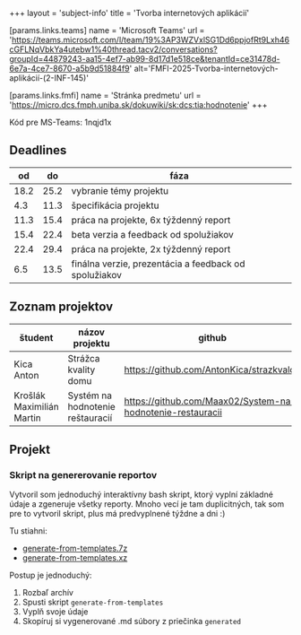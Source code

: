 +++
layout = 'subject-info'
title = 'Tvorba internetových aplikácií'

[params.links.teams]
name = 'Microsoft Teams'
url = 'https://teams.microsoft.com/l/team/19%3AP3WZVxlSG1Dd6ppjofRt9Lxh46cGFLNqVbkYa4utebw1%40thread.tacv2/conversations?groupId=44879243-aa15-4ef7-ab99-8d17d1e518ce&tenantId=ce31478d-6e7a-4ce7-8670-a5b9d51884f9'
alt='FMFI-2025-Tvorba-internetových-aplikácií-(2-INF-145)'

[params.links.fmfi]
name = 'Stránka predmetu'
url = 'https://micro.dcs.fmph.uniba.sk/dokuwiki/sk:dcs:tia:hodnotenie'
+++

Kód pre MS-Teams: 1nqjd1x

## Deadlines

|  od  |  do  | fáza |
| ---- | ---- | ----------------------------------- |
| 18.2 | 25.2 | vybranie témy projektu |
|  4.3 | 11.3 | špecifikácia projektu |
| 11.3 | 15.4 | práca na projekte, 6x týždenný report |
| 15.4 | 22.4 | beta verzia a feedback od spolužiakov |
| 22.4 | 29.4 | práca na projekte, 2x týždenný report |
|  6.5 | 13.5 | finálna verzie, prezentácia a feedback od spolužiakov |

## Zoznam projektov

| študent | názov projektu | github | hosting |
| - | - | - | - |
| Kica Anton | Strážca kvality domu  | <https://github.com/AntonKica/strazkvaldo> | - |
| Krošlák Maximilián Martin | Systém na hodnotenie reštauracií | <https://github.com/Maax02/System-na-hodnotenie-restauracii> | - |

## Projekt

### Skript na genererovanie reportov

Vytvoril som jednoduchý interaktívny bash skript, ktorý vyplní základné údaje a zgeneruje všetky reporty.
Mnoho vecí je tam duplicitných, tak som pre to vytvoril skript, plus má predvyplnené týždne a dni :)

Tu stiahni:

- [generate-from-templates.7z](/tvorba-internetovych-aplikacii/generate-from-templates.7z)
- [generate-from-templates.xz](/tvorba-internetovych-aplikacii/generate-from-templates.tar.xz) 

Postup je jednoduchý:

1. Rozbaľ archív
2. Spusti skript `generate-from-templates`
3. Vyplň svoje údaje
4. Skopíruj si vygenerované .md súbory z priečinka `generated`

